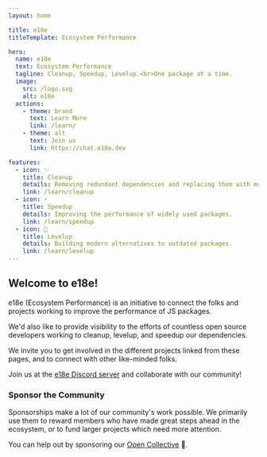 ```yaml
---
layout: home

title: e18e
titleTemplate: Ecosystem Performance

hero:
  name: e18e
  text: Ecosystem Performance
  tagline: Cleanup, Speedup, Levelup.<br>One package at a time.
  image:
    src: /logo.svg
    alt: e18e
  actions:
    - theme: brand
      text: Learn More
      link: /learn/
    - theme: alt
      text: Join us
      link: https://chat.e18e.dev

features:
  - icon: ✨
    title: Cleanup
    details: Removing redundant dependencies and replacing them with modern alternatives.
    link: /learn/cleanup
  - icon: ⚡️
    title: Speedup
    details: Improving the performance of widely used packages.
    link: /learn/speedup
  - icon: 🧩
    title: Levelup
    details: Building modern alternatives to outdated packages.
    link: /learn/levelup
---
```


## Welcome to e18e!

e18e (Ecosystem Performance) is an initiative to connect the folks and projects working to improve the performance of JS packages.

We'd also like to provide visibility to the efforts of countless open source developers working to cleanup, levelup, and speedup our dependencies.

We invite you to get involved in the different projects linked from these pages, and to connect with other like-minded folks.

Join us at the [e18e Discord server](https://chat.e18e.dev) and collaborate with our community!

### Sponsor the Community

Sponsorships make a lot of our community's work possible. We primarily use them to reward members who have made great steps ahead in the ecosystem, or to fund larger projects which need more attention.

You can help out by sponsoring our [Open Collective](https://opencollective.com/e18e) :blue_heart:.
